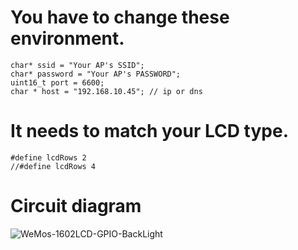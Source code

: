 # You have to change these environment.

```
char* ssid = "Your AP's SSID";
char* password = "Your AP's PASSWORD";
uint16_t port = 6600;
char * host = "192.168.10.45"; // ip or dns
```

# It needs to match your LCD type.

```
#define lcdRows 2
//#define lcdRows 4
```

# Circuit diagram

![WeMos-1602LCD-GPIO-BackLight](https://user-images.githubusercontent.com/6020549/68948062-6b33d980-07fa-11ea-8b4b-56a763fb121a.jpg)


